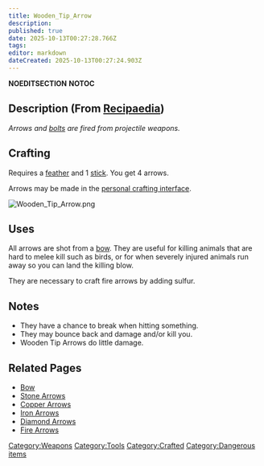 ```yaml
---
title: Wooden_Tip_Arrow
description: 
published: true
date: 2025-10-13T00:27:28.766Z
tags: 
editor: markdown
dateCreated: 2025-10-13T00:27:24.903Z
---
```


__NOEDITSECTION__ __NOTOC__

## Description (From [Recipaedia](.. "wikilink"))

*Arrows and [bolts](bolts "wikilink") are fired from projectile
weapons.*

## Crafting

Requires a [feather](feather "wikilink") and 1
[stick](stick "wikilink"). You get 4 arrows.

Arrows may be made in the [personal crafting
interface](Crafting "wikilink"). 

![Wooden_Tip_Arrow.png](Wooden_Tip_Arrow.png "Wooden_Tip_Arrow.png")

## Uses

All arrows are shot from a [bow](bow "wikilink"). They are useful for
killing animals that are hard to melee kill such as birds, or for when
severely injured animals run away so you can land the killing blow.

They are necessary to craft fire arrows by adding sulfur.

## Notes

  - They have a chance to break when hitting something.
  - They may bounce back and damage and/or kill you.
  - Wooden Tip Arrows do little damage.

## Related Pages

  - [Bow](Bow.md "wikilink")
  - [Stone Arrows](Stone_Tip_Arrow.md "wikilink")
  - [Copper Arrows](Copper_Tip_Arrow.md "wikilink")
  - [Iron Arrows](Iron_Tip_Arrow.md "wikilink")
  - [Diamond Arrows](Diamond_Tip_Arrow.md "wikilink")
  - [Fire Arrows](Fire_Arrows.md "wikilink")

[Category:Weapons](Category:Weapons "wikilink")
[Category:Tools](Category:Tools "wikilink")
[Category:Crafted](Category:Crafted "wikilink") [Category:Dangerous
items](Category:Dangerous_items "wikilink")